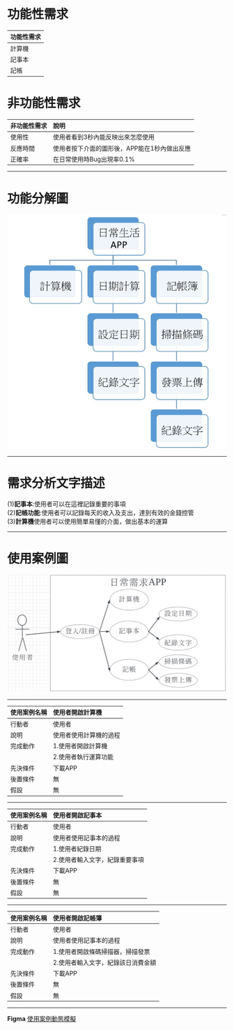 # 功能性需求
| 功能性需求      | 
| :------------- | 
| 計算機         | 
| 記事本       | 
| 記帳          | 

# 非功能性需求
| 非功能性需求      |  說明                        | 
| :------------- |:----------------------------- |
| 使用性         | 使用者看到3秒內能反映出來怎麼使用|
| 反應時間       | 使用者按下介面的圖形後，APP能在1秒內做出反應|
| 正確率         | 在日常使用時Bug出現率0.1% |

***
#  功能分解圖
![功能分解圖](功能分解圖.jpg)
***
# 需求分析文字描述    
(1)**記事本**:使用者可以在這裡記錄重要的事項   
(2)**記帳功能**:使用者可以記錄每天的收入及支出，達到有效的金錢控管  
(3)**計算機**使用者可以使用簡單易懂的介面，做出基本的運算   
***
# 使用案例圖
![使用案例圖](使用案例圖.jpg)
***
| **使用案例名稱**|**使用者開啟計算機**| 
| :------------- |:------------------|
| 行動者         | 使用者             |
| 說明           | 使用者使用計算機的過程|
| 完成動作       | 1.使用者開啟計算機  |
|               | 2.使用者執行運算功能 |
| 先決條件       |下載APP             |
|後置條件        | 無                 |
|假設           |  無                 |
***
| **使用案例名稱**|**使用者開啟記事本**| 
| :------------- |:------------------|
| 行動者         | 使用者             |
| 說明           | 使用者使用記事本的過程|
| 完成動作       | 1.使用者紀錄日期    |
|               | 2.使用者輸入文字，紀錄重要事項|
| 先決條件       |下載APP             |
|後置條件       |     無              |
|假設           |    無              |
***
| **使用案例名稱**|**使用者開啟記帳簿**| 
| :------------- |:------------------|
| 行動者         | 使用者             |
| 說明           | 使用者使用記事本的過程|
| 完成動作       | 1.使用者開啟條碼掃描器，掃描發票  |
|               | 2.使用者輸入文字，紀錄該日消費金額|
| 先決條件       |下載APP             |
|後置條件       |     無              |
|假設           |    無               |
***
**Figma**
[使用案例動態模擬](https://www.figma.com/file/7OuAExkDQspSDHSAt2nI7w/Untitled?node-id=2%3A166)

